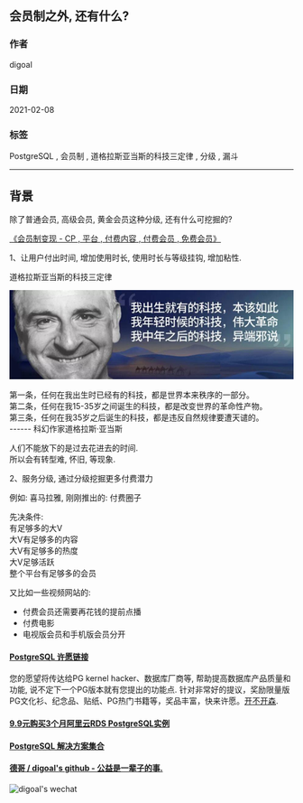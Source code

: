 ## 会员制之外, 还有什么?  
        
### 作者        
digoal        
        
### 日期        
2021-02-08        
        
### 标签        
PostgreSQL , 会员制 , 道格拉斯亚当斯的科技三定律 , 分级 , 漏斗     
        
----        
        
## 背景    
除了普通会员, 高级会员, 黄金会员这种分级, 还有什么可挖掘的?    
  
[《会员制变现 - CP , 平台 , 付费内容 , 付费会员 , 免费会员》](../202102/20210207_02.md)    

  
1、让用户付出时间, 增加使用时长, 使用时长与等级挂钩, 增加粘性.    
  
道格拉斯亚当斯的科技三定律  
  
![pic](20210208_02_pic_001.jpg)    
  
第一条，任何在我出生时已经有的科技，都是世界本来秩序的一部分。  
第二条，任何在我15-35岁之间诞生的科技，都是改变世界的革命性产物。  
第三条，任何在我35岁之后诞生的科技，都是违反自然规律要遭天谴的。  
------ 科幻作家道格拉斯·亚当斯  
  
人们不能放下的是过去花进去的时间.   
所以会有转型难, 怀旧, 等现象.    
  
2、服务分级, 通过分级挖掘更多付费潜力  
  
例如: 喜马拉雅, 刚刚推出的: 付费圈子  
  
先决条件:  
有足够多的大V  
大V有足够多的内容  
大V有足够多的热度  
大V足够活跃  
整个平台有足够多的会员  
  
又比如一些视频网站的:   
- 付费会员还需要再花钱的提前点播  
- 付费电影  
- 电视版会员和手机版会员分开  
    
  
  
  
#### [PostgreSQL 许愿链接](https://github.com/digoal/blog/issues/76 "269ac3d1c492e938c0191101c7238216")
您的愿望将传达给PG kernel hacker、数据库厂商等, 帮助提高数据库产品质量和功能, 说不定下一个PG版本就有您提出的功能点. 针对非常好的提议，奖励限量版PG文化衫、纪念品、贴纸、PG热门书籍等，奖品丰富，快来许愿。[开不开森](https://github.com/digoal/blog/issues/76 "269ac3d1c492e938c0191101c7238216").  
  
  
#### [9.9元购买3个月阿里云RDS PostgreSQL实例](https://www.aliyun.com/database/postgresqlactivity "57258f76c37864c6e6d23383d05714ea")
  
  
#### [PostgreSQL 解决方案集合](https://yq.aliyun.com/topic/118 "40cff096e9ed7122c512b35d8561d9c8")
  
  
#### [德哥 / digoal's github - 公益是一辈子的事.](https://github.com/digoal/blog/blob/master/README.md "22709685feb7cab07d30f30387f0a9ae")
  
  
![digoal's wechat](../pic/digoal_weixin.jpg "f7ad92eeba24523fd47a6e1a0e691b59")
  
